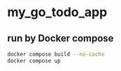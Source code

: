 # my_go_todo_app

## run by Docker compose

```bash
docker compose build --no-cache
docker compose up
```